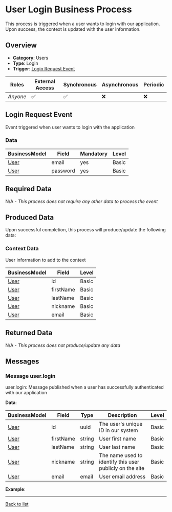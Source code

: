 # User Login Business Process
This process is triggered when a user wants to login with our application. Upon success, the context is updated with the user information.

## Overview
 - **Category**: Users
 - **Type**: Login
 - **Trigger**: [Login Request Event](#login-request-event)

| Roles | External Access | Synchronous | Asynchronous | Periodic |
| ----- | --------------- | ----------- | ------------ | -------- |
| *Anyone* | :white_check_mark: | :white_check_mark: | :x: | :x:

## Login Request Event
Event triggered when user wants to login with the application
### Data
    
| BusinessModel | Field | Mandatory | Level |
| ------------- | ----- | --------- | ----- |
| [User](../DataModel/Overview.md#user) | email | yes | Basic |
| [User](../DataModel/Overview.md#user) | password | yes | Basic |

## Required Data
N/A - *This process does not require any other data to process the event*

## Produced Data
Upon successful completion, this process will produce/update the following data:
### Context Data
User information to add to the context

| BusinessModel | Field | Level |
| ------------- | ----- | ----- |
| [User](../DataModel/Overview.md#user) | id | Basic |
| [User](../DataModel/Overview.md#user) | firstName | Basic |
| [User](../DataModel/Overview.md#user) | lastName | Basic |
| [User](../DataModel/Overview.md#user) | nickname | Basic |
| [User](../DataModel/Overview.md#user) | email | Basic |



## Returned Data
N/A - *This process does not produce/update any data*

## Messages
### Message user.login
user.login: Message published when a user has successfully authenticated with our application

**Data**:

| BusinessModel | Field | Type | Description | Level |
| ------------- | ----- | ---- | ----------- | ------|
| [User](../DataModel/Overview.md#user) | id | uuid | The user&#039;s unique ID in our system | Basic |
| [User](../DataModel/Overview.md#user) | firstName | string | User first name | Basic |
| [User](../DataModel/Overview.md#user) | lastName | string | User last name | Basic |
| [User](../DataModel/Overview.md#user) | nickname | string | The name used to identify this user publicly on the site | Basic |
| [User](../DataModel/Overview.md#user) | email | email | User email address | Basic |

**Example**:

---
[Back to list](Overview.md)